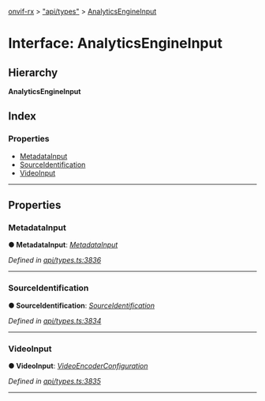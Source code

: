 [onvif-rx](../README.md) > ["api/types"](../modules/_api_types_.md) > [AnalyticsEngineInput](../interfaces/_api_types_.analyticsengineinput.md)

# Interface: AnalyticsEngineInput

## Hierarchy

**AnalyticsEngineInput**

## Index

### Properties

* [MetadataInput](_api_types_.analyticsengineinput.md#metadatainput)
* [SourceIdentification](_api_types_.analyticsengineinput.md#sourceidentification)
* [VideoInput](_api_types_.analyticsengineinput.md#videoinput)

---

## Properties

<a id="metadatainput"></a>

###  MetadataInput

**● MetadataInput**: *[MetadataInput](_api_types_.metadatainput.md)*

*Defined in [api/types.ts:3836](https://github.com/patrickmichalina/onvif-rx/blob/d62cee9/src/api/types.ts#L3836)*

___
<a id="sourceidentification"></a>

###  SourceIdentification

**● SourceIdentification**: *[SourceIdentification](_api_types_.sourceidentification.md)*

*Defined in [api/types.ts:3834](https://github.com/patrickmichalina/onvif-rx/blob/d62cee9/src/api/types.ts#L3834)*

___
<a id="videoinput"></a>

###  VideoInput

**● VideoInput**: *[VideoEncoderConfiguration](_api_types_.videoencoderconfiguration.md)*

*Defined in [api/types.ts:3835](https://github.com/patrickmichalina/onvif-rx/blob/d62cee9/src/api/types.ts#L3835)*

___


